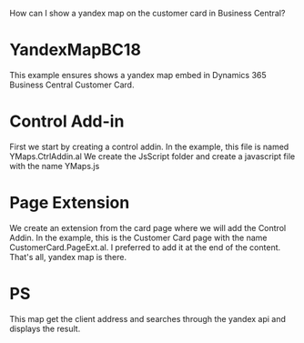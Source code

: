 How can I show a yandex map on the customer card in Business Central?

# YandexMapBC18
This example ensures shows a yandex map embed in Dynamics 365 Business Central Customer Card.

# Control Add-in
First we start by creating a control addin. In the example, this file is named YMaps.CtrlAddin.al We create the JsScript folder and create a javascript file with the name YMaps.js

# Page Extension
We create an extension from the card page where we will add the Control Addin. In the example, this is the Customer Card page with the name CustomerCard.PageExt.al. I preferred to add it at the end of the content. That's all, yandex map is there.

# PS
This map get the client address and searches through the yandex api and displays the result.
